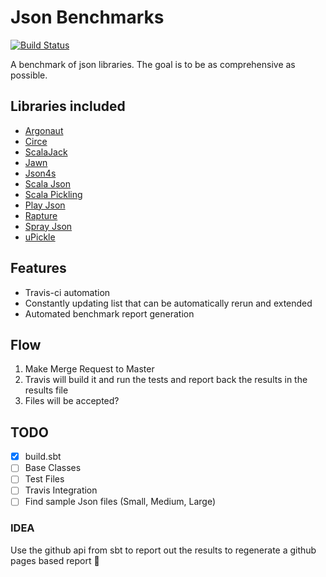 # Json Benchmarks
[![Build Status](https://travis-ci.org/bsamaripa/scala-json-benchmarks.svg?branch=master)](https://travis-ci.org/bsamaripa/scala-json-benchmarks)

A benchmark of json libraries. The goal is to be as comprehensive as possible.

## Libraries included

* [Argonaut](https://index.scala-lang.org/argonaut-io/argonaut)
* [Circe](https://index.scala-lang.org/travisbrown/circe)
* [ScalaJack](https://index.scala-lang.org/gzoller/scalajack)
* [Jawn](https://index.scala-lang.org/non/jawn)
* [Json4s](https://index.scala-lang.org/json4s/json4s)
* [Scala Json](http://www.scala-lang.org/api/2.11.8/scala-parser-combinators/#scala.util.parsing.json.JSON$)
* [Scala Pickling](https://index.scala-lang.org/scala/pickling)
* [Play Json](https://index.scala-lang.org/playframework/playframework)
* [Rapture](https://index.scala-lang.org/propensive/rapture)
* [Spray Json](https://index.scala-lang.org/spray/spray-json)
* [uPickle](https://index.scala-lang.org/lihaoyi/upickle)


## Features
* Travis-ci automation
* Constantly updating list that can be automatically rerun and extended
* Automated benchmark report generation

## Flow
1. Make Merge Request to Master
2. Travis will build it and run the tests and report back the results in the results file
3. Files will be accepted?


## TODO

- [X] build.sbt
- [ ] Base Classes
- [ ] Test Files
- [ ] Travis Integration
- [ ] Find sample Json files (Small, Medium, Large)
 
### IDEA
Use the github api from sbt to report out the results to regenerate a github pages based report :poop: 